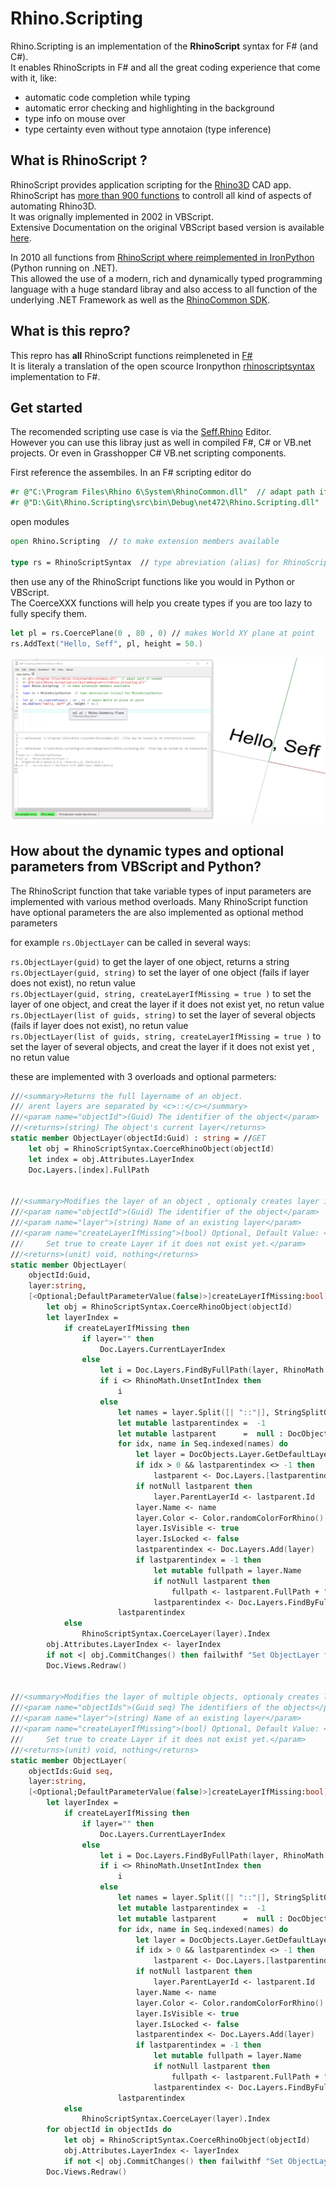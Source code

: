 <!-- in VS Code press Ctrl+K and then V to see a preview-->
# Rhino.Scripting
Rhino.Scripting is an implementation of the **RhinoScript** syntax for F# (and C#).  
It enables RhinoScripts in F# and all the great coding experience that come with it, like: 
- automatic code completion while typing
- automatic error checking and highlighting in the background 
- type info on mouse over
- type certainty even without type annotaion (type inference)

## What is RhinoScript ?

RhinoScript provides application scripting for the [Rhino3D](https://www.rhino3d.com/) CAD app.  
RhinoScript has [more than 900 functions](https://developer.rhino3d.com/api/RhinoScriptSyntax/) to controll all kind of aspects of automating Rhino3D.  
It was orignally implemented in 2002 in VBScript.   
Extensive Documentation on the original VBScript based version is available [here](https://developer.rhino3d.com/guides/rhinoscript/).


In 2010 all functions from [RhinoScript where reimplemented in IronPython](https://developer.rhino3d.com/guides/#rhinopython) (Python running on .NET).  
This allowed the use of a modern, rich and dynamically typed programming language with a huge standard libray and also access to all function of the underlying .NET Framework as well as the [RhinoCommon SDK](https://developer.rhino3d.com/guides/rhinocommon/).

## What is this repro?

This repro has **all** RhinoScript functions reimpleneted in [F#](https://fsharp.org/)  
It is literaly a translation of the open scource Ironpython [rhinoscriptsyntax](https://github.com/mcneel/rhinoscriptsyntax) implementation to F#.  

## Get started 

The recomended scripting use case is via the [Seff.Rhino](https://github.com/goswinr/Seff.Rhino) Editor.   
However you can use this libray just as well in compiled F#, C# or VB.net projects.
Or even in Grasshopper C# VB.net scripting components.

First reference the assembiles. In an F# scripting editor do
```fsharp
#r @"C:\Program Files\Rhino 6\System\RhinoCommon.dll"  // adapt path if needed
#r @"D:\Git\Rhino.Scripting\src\bin\Debug\net472\Rhino.Scripting.dll"
```   
open modules 
```fsharp
open Rhino.Scripting  // to make extension members available 

type rs = RhinoScriptSyntax  // type abreviation (alias) for RhinoScriptSyntax
```
then use any of the RhinoScript functions like you would in Python or VBScript.  
The CoerceXXX functions will help you create types if you are too lazy to fully specify them.
```fsharp
let pl = rs.CoercePlane(0 , 80 , 0) // makes World XY plane at point
rs.AddText("Hello, Seff", pl, height = 50.)
```
![Seff Editor Screenshot](img/HelloSeff.png)


## How about the dynamic types and optional parameters from VBScript and Python?
The RhinoScript function that take variable types of input parameters are implemented with various method overloads.
Many RhinoScript function have optional parameters the are also implemented as optional method parameters

for example `rs.ObjectLayer` can be called in several ways:

`rs.ObjectLayer(guid)` to get the layer of one object, returns a string  
`rs.ObjectLayer(guid, string)` to set the layer of one object (fails if layer does not exist), no retun value  
`rs.ObjectLayer(guid, string, createLayerIfMissing = true )` to set the layer of one object, and creat the layer if it does not exist yet, no retun value  
`rs.ObjectLayer(list of guids, string)` to set the layer of several objects (fails if layer does not exist), no retun value    
`rs.ObjectLayer(list of guids, string, createLayerIfMissing = true )` to set the layer of several objects, and creat the layer if it does not exist yet , no retun value

these are implemented with 3 overloads and optional parmeters:
```fsharp
///<summary>Returns the full layername of an object. 
/// arent layers are separated by <c>::</c></summary>
///<param name="objectId">(Guid) The identifier of the object</param>
///<returns>(string) The object's current layer</returns>
static member ObjectLayer(objectId:Guid) : string = //GET
    let obj = RhinoScriptSyntax.CoerceRhinoObject(objectId)
    let index = obj.Attributes.LayerIndex
    Doc.Layers.[index].FullPath


///<summary>Modifies the layer of an object , optionaly creates layer if it does not exist yet</summary>
///<param name="objectId">(Guid) The identifier of the object</param>
///<param name="layer">(string) Name of an existing layer</param>
///<param name="createLayerIfMissing">(bool) Optional, Default Value: <c>false</c>
///     Set true to create Layer if it does not exist yet.</param>
///<returns>(unit) void, nothing</returns>
static member ObjectLayer(
    objectId:Guid, 
    layer:string, 
    [<Optional;DefaultParameterValue(false)>]createLayerIfMissing:bool) : unit = 
        let obj = RhinoScriptSyntax.CoerceRhinoObject(objectId)   
        let layerIndex =
            if createLayerIfMissing then            
                if layer="" then 
                    Doc.Layers.CurrentLayerIndex
                else
                    let i = Doc.Layers.FindByFullPath(layer, RhinoMath.UnsetIntIndex)
                    if i <> RhinoMath.UnsetIntIndex then 
                        i
                    else
                        let names = layer.Split([| "::"|], StringSplitOptions.RemoveEmptyEntries)
                        let mutable lastparentindex =  -1
                        let mutable lastparent      =  null : DocObjects.Layer
                        for idx, name in Seq.indexed(names) do
                            let layer = DocObjects.Layer.GetDefaultLayerProperties()
                            if idx > 0 && lastparentindex <> -1 then
                                lastparent <- Doc.Layers.[lastparentindex]
                            if notNull lastparent then
                                layer.ParentLayerId <- lastparent.Id
                            layer.Name <- name
                            layer.Color <- Color.randomColorForRhino()
                            layer.IsVisible <- true
                            layer.IsLocked <- false
                            lastparentindex <- Doc.Layers.Add(layer)                        
                            if lastparentindex = -1 then
                                let mutable fullpath = layer.Name
                                if notNull lastparent then
                                    fullpath <- lastparent.FullPath + "::" + fullpath
                                lastparentindex <- Doc.Layers.FindByFullPath(fullpath, RhinoMath.UnsetIntIndex)
                        lastparentindex
            else
                RhinoScriptSyntax.CoerceLayer(layer).Index                 
        obj.Attributes.LayerIndex <- layerIndex
        if not <| obj.CommitChanges() then failwithf "Set ObjectLayer failed for '%A' and '%A'"  layer objectId
        Doc.Views.Redraw()
    

///<summary>Modifies the layer of multiple objects, optionaly creates layer if it does not exist yet</summary>
///<param name="objectIds">(Guid seq) The identifiers of the objects</param>
///<param name="layer">(string) Name of an existing layer</param>
///<param name="createLayerIfMissing">(bool) Optional, Default Value: <c>false</c>
///     Set true to create Layer if it does not exist yet.</param>
///<returns>(unit) void, nothing</returns>
static member ObjectLayer(
    objectIds:Guid seq, 
    layer:string, 
    [<Optional;DefaultParameterValue(false)>]createLayerIfMissing:bool): unit = 
        let layerIndex =
            if createLayerIfMissing then            
                if layer="" then 
                    Doc.Layers.CurrentLayerIndex
                else
                    let i = Doc.Layers.FindByFullPath(layer, RhinoMath.UnsetIntIndex)
                    if i <> RhinoMath.UnsetIntIndex then 
                        i
                    else
                        let names = layer.Split([| "::"|], StringSplitOptions.RemoveEmptyEntries)
                        let mutable lastparentindex =  -1
                        let mutable lastparent      =  null : DocObjects.Layer
                        for idx, name in Seq.indexed(names) do
                            let layer = DocObjects.Layer.GetDefaultLayerProperties()
                            if idx > 0 && lastparentindex <> -1 then
                                lastparent <- Doc.Layers.[lastparentindex]
                            if notNull lastparent then
                                layer.ParentLayerId <- lastparent.Id
                            layer.Name <- name
                            layer.Color <- Color.randomColorForRhino()
                            layer.IsVisible <- true
                            layer.IsLocked <- false
                            lastparentindex <- Doc.Layers.Add(layer)                        
                            if lastparentindex = -1 then
                                let mutable fullpath = layer.Name
                                if notNull lastparent then
                                    fullpath <- lastparent.FullPath + "::" + fullpath
                                lastparentindex <- Doc.Layers.FindByFullPath(fullpath, RhinoMath.UnsetIntIndex)
                        lastparentindex
            else
                RhinoScriptSyntax.CoerceLayer(layer).Index 
        for objectId in objectIds do
            let obj = RhinoScriptSyntax.CoerceRhinoObject(objectId)
            obj.Attributes.LayerIndex <- layerIndex
            if not <| obj.CommitChanges() then failwithf "Set ObjectLayer failed for '%A' and '%A' of %d objects"  layer objectId (Seq.length objectIds)
        Doc.Views.Redraw()
```